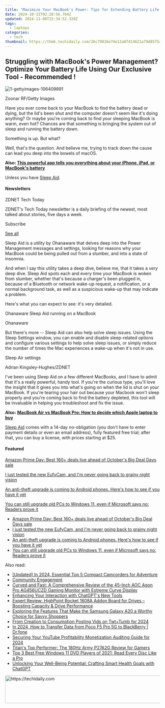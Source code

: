 ```yaml
---
title: "Maximize Your MacBook's Power: Tips for Extending Battery Life Throughout the Workday"
date: 2024-10-31T02:28:56.764Z
updated: 2024-11-06T22:34:52.320Z
tags:
  - laptops
categories:
  - tech
thumbnail: https://thmb.techidaily.com/26c79816e74e12a8f414621a79d8575a6f7513edd59ad13bbdba2af26e7005b7.jpg
---
```


## Struggling with MacBook's Power Management? Optimize Your Battery Life Using Our Exclusive Tool - Recommended !

![1-gettyimages-106409891](https://www.zdnet.com/a/img/resize/b507b72ddc873d3bf02f8eed5c9fb72851a5f5c9/2023/07/06/8db65bb3-f5cd-4115-82fb-7101b005affe/macbook-air-ports.jpg?auto=webp&width=1280)

Zoonar RF/Getty Images

Have you ever come back to your MacBook to find the battery dead or dying, but the lid's been shut and the computer doesn't seem like it's doing anything? Or maybe you're coming back to find your sleeping MacBook is warm, even hot? Chances are that something is bringing the system out of sleep and running the battery down.

Something is up. But what?

Well, that's the question. And believe me, trying to track down the cause can lead you deep into the bowels of macOS.

**Also: [This powerful app tells you everything about your iPhone, iPad, or MacBook's battery](https://www.zdnet.com/article/this-powerful-app-shows-everything-about-your-iphone-ipad-or-macbooks-battery/)**

Unless you have [Sleep Aid](https://ohanaware.com/sleepaid/).

#### Newsletters

ZDNET Tech Today

ZDNET's Tech Today newsletter is a daily briefing of the newest, most talked about stories, five days a week.

 Subscribe

[See all](https://www.zdnet.com/newsletters/)

Sleep Aid is a utility by Ohanaware that delves deep into the Power Management messages and settings, looking for reasons why your MacBook could be being pulled out from a slumber, and into a state of insomnia.

And when I say this utility takes a deep dive, believe me, that it takes a _very_ deep dive. Sleep Aid spots each and every time your MacBook is woken from slumber, whether that's because a charger's been plugged in, because of a Bluetooth or network wake-up request, a notification, or a normal background task, as well as a suspicious wake-up that may indicate a problem.

Here's what you can expect to see: it's very detailed.

Ohanaware Sleep Aid running on a MacBook

Ohanaware

But there's more -- Sleep Aid can also help solve sleep issues. Using the Sleep Settings window, you can enable and disable sleep-related options and configure various settings to help solve sleep issues, or simply reduce the number of times the Mac experiences a wake-up when it's not in use.

Sleep Air settings

Adrian Kingsley-Hughes/ZDNET

I've been using Sleep Aid on a few different MacBooks, and I have to admit that it's a really powerful, handy tool. If you're the curious type, you'll love the insight that it gives you into what's going on when the lid is shut on your MacBook. If you're tearing your hair out because your Macbook won't sleep properly and you're coming back to find the battery depleted, this tool will be invaluable in helping you troubleshoot and fix the issue.

**Also:** [**MacBook Air vs MacBook Pro: How to decide which Apple laptop to buy**](https://www.zdnet.com/article/macbook-air-vs-macbook-pro-how-to-decide-which-apple-laptop-to-buy/)

[Sleep Aid](https://ohanaware.com/sleepaid/) comes with a 14-day no-obligation (you don't have to enter payment details or even an email address), fully featured free trial; after that, you can buy a license, with prices starting at $25\. 

#### Featured

[Amazon Prime Day: Best 160+ deals live ahead of October's Big Deal Days sale](https://www.zdnet.com/article/best-amazon-prime-day-deals-2024-10-07/ "Amazon Prime Day: Best 160+ deals live ahead of October's Big Deal Days sale")

[I just tested the new EufyCam, and I'm never going back to grainy night vision](https://www.zdnet.com/article/i-just-tested-the-new-eufycam-and-im-never-going-back-to-grainy-night-vision/ "I just tested the new EufyCam, and I'm never going back to grainy night vision")

[An anti-theft upgrade is coming to Android phones. Here's how to see if you have it yet](https://www.zdnet.com/article/an-anti-theft-upgrade-is-coming-to-android-phones-heres-how-to-see-if-you-have-it/ "An anti-theft upgrade is coming to Android phones. Here's how to see if you have it yet")

[You can still upgrade old PCs to Windows 11, even if Microsoft says no: Readers prove it](https://www.zdnet.com/article/you-can-still-upgrade-old-pcs-to-windows-11-even-if-microsoft-says-no-readers-prove-it/ "You can still upgrade old PCs to Windows 11, even if Microsoft says no: Readers prove it")

* [Amazon Prime Day: Best 160+ deals live ahead of October's Big Deal Days sale](https://www.zdnet.com/article/best-amazon-prime-day-deals-2024-10-07/ "Amazon Prime Day: Best 160+ deals live ahead of October's Big Deal Days sale")
* [I just tested the new EufyCam, and I'm never going back to grainy night vision](https://www.zdnet.com/article/i-just-tested-the-new-eufycam-and-im-never-going-back-to-grainy-night-vision/ "I just tested the new EufyCam, and I'm never going back to grainy night vision")
* [An anti-theft upgrade is coming to Android phones. Here's how to see if you have it yet](https://www.zdnet.com/article/an-anti-theft-upgrade-is-coming-to-android-phones-heres-how-to-see-if-you-have-it/ "An anti-theft upgrade is coming to Android phones. Here's how to see if you have it yet")
* [You can still upgrade old PCs to Windows 11, even if Microsoft says no: Readers prove it](https://www.zdnet.com/article/you-can-still-upgrade-old-pcs-to-windows-11-even-if-microsoft-says-no-readers-prove-it/ "You can still upgrade old PCs to Windows 11, even if Microsoft says no: Readers prove it")

<ins class="adsbygoogle"
     style="display:block"
     data-ad-format="autorelaxed"
     data-ad-client="ca-pub-7571918770474297"
     data-ad-slot="1223367746"></ins>

<ins class="adsbygoogle"
     style="display:block"
     data-ad-client="ca-pub-7571918770474297"
     data-ad-slot="8358498916"
     data-ad-format="auto"
     data-full-width-responsive="true"></ins>

<span class="atpl-alsoreadstyle">Also read:</span>
<div><ul>
<li><a href="https://article-helps.techidaily.com/updated-in-2024-essential-top-5-compact-camcorders-for-adventure/"><u>[Updated] In 2024, Essential Top 5 Compact Camcorders for Adventure</u></a></li>
<li><a href="https://hardware-reviews.techidaily.com/community-engagement/"><u>Community Engagement</u></a></li>
<li><a href="https://hardware-reviews.techidaily.com/curved-and-fast-a-comprehensive-review-of-the-45-inch-aoc-agon-pro-ag456uczd-gaming-monitor-with-extreme-curve-display/"><u>Curved and Fast: A Comprehensive Review of the 45-Inch AOC Agon Pro AG456UCZD Gaming Monitor with Extreme Curve Display</u></a></li>
<li><a href="https://tech-savvy.techidaily.com/enhancing-your-interaction-with-chatgpts-new-tools/"><u>Enhancing Your Interaction with ChatGPT's New Tools</u></a></li>
<li><a href="https://hardware-reviews.techidaily.com/expert-review-highpoint-rocket-1608a-addon-board-for-drives-boosting-capacity-and-drive-performance/"><u>Expert Review: HighPoint Rocket 1608A Addon Board for Drives – Boosting Capacity & Drive Performance</u></a></li>
<li><a href="https://buynow-tips.techidaily.com/exploring-the-features-that-make-the-samsung-galaxy-a20-a-worthy-choice-for-savvy-shoppers/"><u>Exploring the Features That Make the Samsung Galaxy A20 a Worthy Choice for Savvy Shoppers</u></a></li>
<li><a href="https://twitter-videos.techidaily.com/from-creation-to-consumption-posting-vids-on-twtplustumb-for-2024/"><u>From Creation to Consumption Posting Vids on Twt+Tumb for 2024</u></a></li>
<li><a href="https://android-transfer.techidaily.com/in-2024-how-to-transfer-data-from-poco-f5-pro-5g-to-blackberry-drfone-by-drfone-transfer-from-android-transfer-from-android/"><u>In 2024, How to Transfer Data from Poco F5 Pro 5G to BlackBerry | Dr.fone</u></a></li>
<li><a href="https://facebook-video-share.techidaily.com/securing-your-youtube-profitability-monetization-auditing-guide-for-2024/"><u>Securing Your YouTube Profitability Monetization Auditing Guide for 2024</u></a></li>
<li><a href="https://hardware-reviews.techidaily.com/titans-top-performer-the-180hz-army-p27a2g-review-for-gamers/"><u>Titan's Top Performer: The 180Hz Army P27A2G Review for Gamers</u></a></li>
<li><a href="https://tech-revival.techidaily.com/top-3-best-free-windows-11-dvd-players-of-2021-read-every-disc-like-a-pro/"><u>Top 3 Best Free Windows 11 DVD Players of 2021: Read Every Disc Like a Pro</u></a></li>
<li><a href="https://tech-hub.techidaily.com/unlocking-your-well-being-potential-crafting-smart-health-goals-with-chatgpt/"><u>Unlocking Your Well-Being Potential: Crafting Smart Health Goals with ChatGPT</u></a></li>
</ul></div>

<!-- affiliate ads begin -->
<a href="https://aligracehair.sjv.io/c/5597632/1885947/19272" target="_top" id="1885947">
  <img src="//a.impactradius-go.com/display-ad/19272-1885947" border="0" alt="https://techidaily.com" width="728" height="90"/>
</a>
<img height="0" width="0" src="https://aligracehair.sjv.io/i/5597632/1885947/19272" style="position:absolute;visibility:hidden;" border="0" />
<!-- affiliate ads end -->

